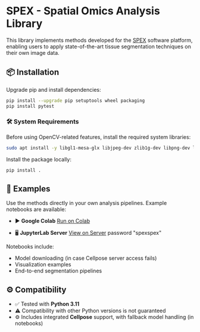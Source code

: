 # SPEX - Spatial Omics Analysis Library

This library implements methods developed for the [SPEX](https://www.biorxiv.org/content/10.1101/2022.08.22.504841v2) software platform, enabling users to apply state-of-the-art tissue segmentation techniques on their own image data.

## 📦 Installation

Upgrade pip and install dependencies:

```bash
pip install --upgrade pip setuptools wheel packaging
pip install pytest
```

### 🛠️ System Requirements

Before using OpenCV-related features, install the required system libraries:

```bash
sudo apt install -y libgl1-mesa-glx libjpeg-dev zlib1g-dev libpng-dev libgl1
```

Install the package locally:

```bash
pip install .
```

## 📂 Examples

Use the methods directly in your own analysis pipelines. Example notebooks are available:

- ▶️ **Google Colab**
  [Run on Colab](https://colab.research.google.com/drive/1Qlc3pgN9SlZPUa8kUBu0ePrLG5dj2rd8?usp=sharing)

- 🖥️ **JupyterLab Server**
  [View on Server](http://65.108.226.226:2266/lab/workspaces/auto-j/tree/work/notebook/Segmentation.ipynb)
  password "spexspex"

Notebooks include:
- Model downloading (in case Cellpose server access fails)
- Visualization examples
- End-to-end segmentation pipelines

## ⚙️ Compatibility

- ✅ Tested with **Python 3.11**
- ⚠️ Compatibility with other Python versions is not guaranteed
- ⚙️ Includes integrated **Cellpose** support, with fallback model handling (in notebooks)

